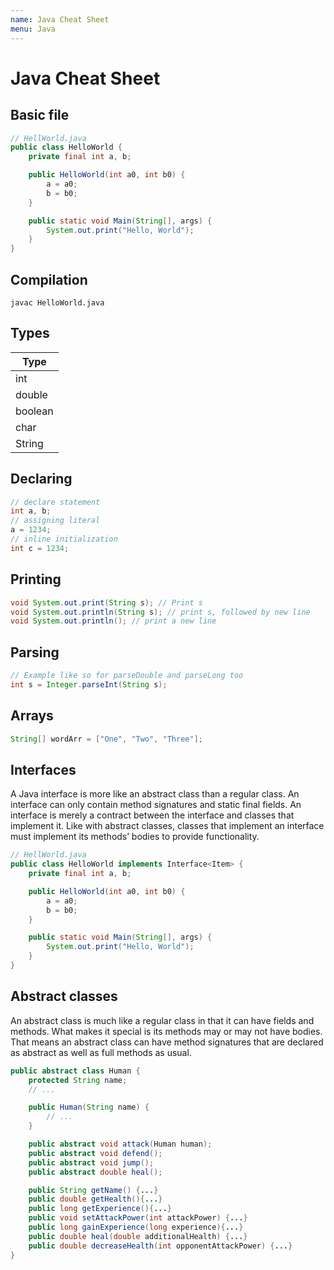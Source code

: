 ```yaml
---
name: Java Cheat Sheet
menu: Java
---
```


# Java Cheat Sheet

## Basic file

```java
// HellWorld.java
public class HelloWorld {
    private final int a, b;

    public HelloWorld(int a0, int b0) {
        a = a0;
        b = b0;
    }

    public static void Main(String[], args) {
        System.out.print("Hello, World");
    }
}
```

## Compilation

```shell
javac HelloWorld.java
```

## Types

| Type    |
| ------- |
| int     |
| double  |
| boolean |
| char    |
| String  |

## Declaring

```java
// declare statement
int a, b;
// assigning literal
a = 1234;
// inline initialization
int c = 1234;
```

## Printing

```java
void System.out.print(String s); // Print s
void System.out.println(String s); // print s, followed by new line
void System.out.println(); // print a new line
```

## Parsing

```java
// Example like so for parseDouble and parseLong too
int s = Integer.parseInt(String s);
```

## Arrays

```java
String[] wordArr = ["One", "Two", "Three"];
```

## Interfaces

A Java interface is more like an abstract class than a regular class. An interface can only contain method signatures and static final fields. An interface is merely a contract between the interface and classes that implement it. Like with abstract classes, classes that implement an interface must implement its methods’ bodies to provide functionality.

```java
// HellWorld.java
public class HelloWorld implements Interface<Item> {
    private final int a, b;

    public HelloWorld(int a0, int b0) {
        a = a0;
        b = b0;
    }

    public static void Main(String[], args) {
        System.out.print("Hello, World");
    }
}
```

## Abstract classes

An abstract class is much like a regular class in that it can have fields and methods. What makes it special is its methods may or may not have bodies. That means an abstract class can have method signatures that are declared as abstract as well as full methods as usual.

```java
public abstract class Human {
    protected String name;
    // ...

    public Human(String name) {
        // ...
    }

    public abstract void attack(Human human);
    public abstract void defend();
    public abstract void jump();
    public abstract double heal();

    public String getName() {...}
    public double getHealth(){...}
    public long getExperience(){...}
    public void setAttackPower(int attackPower) {...}
    public long gainExperience(long experience){...}
    public double heal(double additionalHealth) {...}
    public double decreaseHealth(int opponentAttackPower) {...}
}
```
